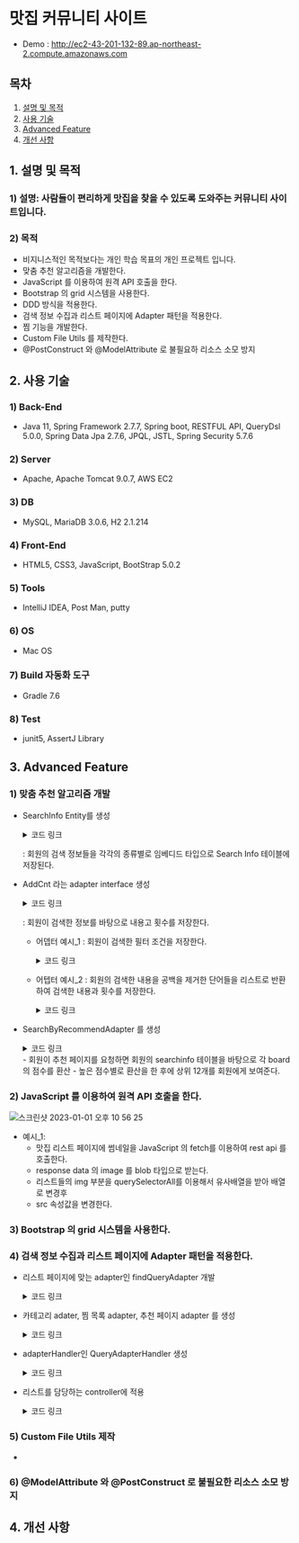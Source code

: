 # 맛집 커뮤니티 사이트
- Demo : http://ec2-43-201-132-89.ap-northeast-2.compute.amazonaws.com

## 목차

1. [설명 및 목적](#1.-설명-및-목적)
2. [사용 기술](#2.-사용-기술)
3. [Advanced Feature](#3.-Advanced-Feature)
4. [개선 사항](#4.-개선-사항)


## 1. 설명 및 목적
### 1) 설명: 사람들이 편리하게 맛집을 찾을 수 있도록 도와주는 커뮤니티 사이트입니다.
### 2) 목적
- 비지니스적인 목적보다는 개인 학습 목표의 개인 프로젝트 입니다.
- 맞춤 추천 알고리즘을 개발한다.
- JavaScript 를 이용하여 원격 API 호출을 한다.
- Bootstrap 의 grid 시스템을 사용한다.
- DDD 방식을 적용한다.
- 검색 정보 수집과 리스트 페이지에 Adapter 패턴을 적용한다.
- 찜 기능을 개발한다.
- Custom File Utils 를 제작한다.
- @PostConstruct 와 @ModelAttribute 로 불필요하 리소스 소모 방지





## 2. 사용 기술
### 1) Back-End
  - Java 11, Spring Framework 2.7.7, Spring boot, RESTFUL API, QueryDsl 5.0.0, Spring Data Jpa 2.7.6, JPQL, JSTL, Spring Security 5.7.6
### 2) Server
  - Apache, Apache Tomcat 9.0.7, AWS EC2
### 3) DB
 - MySQL, MariaDB 3.0.6, H2 2.1.214
### 4) Front-End
  - HTML5, CSS3, JavaScript, BootStrap 5.0.2
### 5) Tools
  - IntelliJ IDEA, Post Man, putty
### 6) OS
  - Mac OS
### 7) Build 자동화 도구
  - Gradle 7.6
### 8) Test
  - junit5, AssertJ Library

## 3. Advanced Feature
### 1) 맞춤 추천 알고리즘 개발
  
  - SearchInfo Entity를 생성 
    <details>
    <summary>코드 링크</summary>
    <div markdown="1">
    https://github.com/dduckmane/personal_project_board_aws/blob/master/src/main/java/com/project/board/domain/member/domain/searchInfo/SearchInfo.java
    </div>
    </details>
    
    : 회원의 검색 정보들을 각각의 종류별로 임베디드 타입으로 Search Info 테이블에 저장된다.
  - AddCnt 라는 adapter interface 생성
    <details>
    <summary>코드 링크</summary>
    <div markdown="1">
        https://github.com/dduckmane/personal_project_board_aws/blob/master/src/main/java/com/project/board/domain/member/domain/searchInfo/searchCnt/AddCnt.java

    </div>
    </details>
    
    : 회원이 검색한 정보를 바탕으로 내용고 횟수를 저장한다.
    
    - 어뎁터 예시_1 : 회원이 검색한 필터 조건을 저장한다.
    
        <details>
        <summary>코드 링크</summary>
        <div markdown="1">
      https://github.com/dduckmane/personal_project_board_aws/blob/master/src/main/java/com/project/board/domain/member/domain/searchInfo/searchCnt/TagCnt.java  

        </div>
        </details>
        
    - 어텝터 예시_2
      : 회원의 검색한 내용을 공백을 제거한 단어들을 리스트로 반환하여 검색한 내용과 횟수를 저장한다.
      
      <details>
      <summary>코드 링크</summary>
      <div markdown="1">
        https://github.com/dduckmane/personal_project_board_aws/blob/master/src/main/java/com/project/board/domain/member/domain/searchInfo/searchCnt/NameInfoAdd.java
      </div>
      </details>

      
  - SearchByRecommendAdapter 를 생성

      <details>
      <summary>코드 링크</summary>
      <div markdown="1">
                   https://github.com/dduckmane/personal_project_board_aws/blob/master/src/main/java/com/project/board/domain/board/controller/adapter/SearchByRecommendAdapter.java
        
      </div>
      </details>
    - 회원이 추천 페이지를 요청하면 회원의 searchinfo 테이블을 바탕으로 각 board 의 점수를 환산
    - 높은 점수별로 환산을 한 후에 상위 12개를 회원에게 보여준다.

### 2) JavaScript 를 이용하여 원격 API 호출을 한다.

![스크린샷 2023-01-01 오후 10 56 25](https://user-images.githubusercontent.com/108928206/210173097-e9dafb2d-f252-44e5-a792-21d4b546fa2d.png)  

  - 예시_1: 
    - 맛집 리스트 페이지에 썸네일을 JavaScript 의 fetch를 이용하여 rest api 를 호출한다.
    - response data 의 image 를 blob 타입으로 받는다.
    - 리스트들의 img 부분을 querySelectorAll를 이용해서 유사배열을 받아 배열로 변경후
    - src 속성값을 변경한다.
    
### 3) Bootstrap 의 grid 시스템을 사용한다.

### 4) 검색 정보 수집과 리스트 페이지에 Adapter 패턴을 적용한다.

  - 리스트 페이지에 맞는 adapter인 findQueryAdapter 개발
      <details>
      <summary>코드 링크</summary>
      <div markdown="1">
                   https://github.com/dduckmane/personal_project_board_aws/blob/master/src/main/java/com/project/board/domain/board/controller/adapter/findQueryAdapter.java
        
      </div>
      </details>
  - 카테고리 adater, 찜 목록 adapter, 추천 페이지 adapter 를 생성

      <details>
      <summary>코드 링크</summary>
      <div markdown="1">
                   https://github.com/dduckmane/personal_project_board_aws/blob/master/src/main/java/com/project/board/domain/board/controller/QueryAdapterHandler.java
        
      </div>
      </details>

  - adapterHandler인 QueryAdapterHandler 생성
  
      <details>
      <summary>코드 링크</summary>
      <div markdown="1">
                   [https://github.com/dduckmane/personal_project_board_aws/blob/master/src/main/java/com/project/board/domain/board/controller/QueryAdapterHandler.java
      ](https://github.com/dduckmane/personal_project_board_aws/tree/master/src/main/java/com/project/board/domain/board/controller/adapter)  
        
      </div>
      </details>
  
 - 리스트를 담당하는 controller에 적용
  
      <details>
      <summary>코드 링크</summary>
      <div markdown="1">
                   https://github.com/dduckmane/personal_project_board_aws/blob/master/src/main/java/com/project/board/domain/board/controller/BoardController.java
        
      </div>
      </details>

### 5) Custom File Utils 제작
  
  - 


### 6) @ModelAttribute 와 @PostConstruct 로 불필요한 리소스 소모 방지



## 4. 개선 사항
